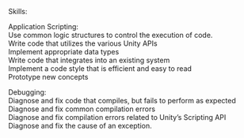 Skills:

Application Scripting:  
Use common logic structures to control the execution of code.   
Write code that utilizes the various Unity APIs  
Implement appropriate data types  
Write code that integrates into an existing system  
Implement a code style that is efficient and easy to read  
Prototype new concepts  

Debugging:  
Diagnose and fix code that compiles, but fails to perform as expected  
Diagnose and fix common compilation errors  
Diagnose and fix compilation errors related to Unity’s Scripting API  
Diagnose and fix the cause of an exception.
